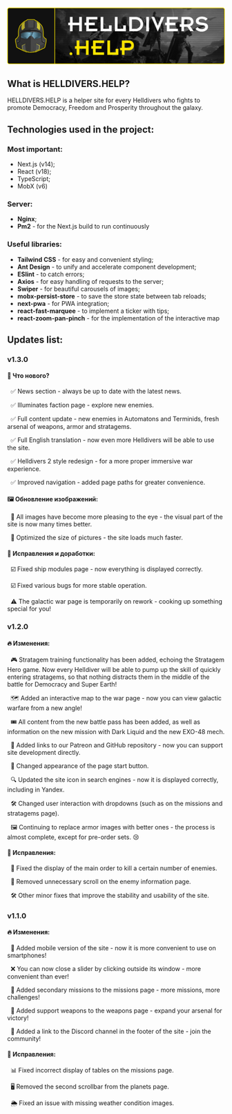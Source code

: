 ![HelldiversHelpRepositoryImage.png](public%2Fstatic%2FHelldiversHelpRepositoryImage.png)

## What is HELLDIVERS.HELP?

HELLDIVERS.HELP is a helper site for every Helldivers who fights to promote Democracy, Freedom and Prosperity throughout the galaxy.

## Technologies used in the project:

### Most important:

- Next.js (v14);
- React (v18);
- TypeScript;
- MobX (v6)

### Server:
- **Nginx**;
- **Pm2** - for the Next.js build to run continuously

### Useful libraries: 

- **Tailwind CSS** - for easy and convenient styling;
- **Ant Design** - to unify and accelerate component development;
- **ESlint** - to catch errors;
- **Axios** - for easy handling of requests to the server;
- **Swiper** - for beautiful carousels of images;
- **mobx-persist-store** - to save the store state between tab reloads;
- **next-pwa** - for PWA integration;
- **react-fast-marquee** - to implement a ticker with tips;
- **react-zoom-pan-pinch** - for the implementation of the interactive map

## Updates list:

### v1.3.0

#### 📌 Что нового?
&nbsp;&nbsp;✅ News section - always be up to date with the latest news.

&nbsp;&nbsp;✅ Illuminates faction page - explore new enemies.

&nbsp;&nbsp;✅ Full content update - new enemies in Automatons and Terminids, fresh arsenal of weapons, armor and stratagems.

&nbsp;&nbsp;✅ Full English translation - now even more Helldivers will be able to use the site.

&nbsp;&nbsp;✅ Helldivers 2 style redesign - for a more proper immersive war experience.

&nbsp;&nbsp;✅ Improved navigation - added page paths for greater convenience.

#### 🖼️ Обновление изображений:
&nbsp;&nbsp;🎨 All images have become more pleasing to the eye - the visual part of the site is now many times better.

&nbsp;&nbsp;🚀 Optimized the size of pictures - the site loads much faster.

#### 🔧 Исправления и доработки:
&nbsp;&nbsp;☑️ Fixed ship modules page - now everything is displayed correctly.

&nbsp;&nbsp;☑️ Fixed various bugs for more stable operation.

&nbsp;&nbsp;⚠️ The galactic war page is temporarily on rework - cooking up something special for you!

### v1.2.0

#### 🔥 Изменения:
&nbsp;&nbsp;🎮 Stratagem training functionality has been added, echoing the Stratagem Hero game. Now every Helldiver will be able to pump up the skill of quickly entering stratagems, so that nothing distracts them in the middle of the battle for Democracy and Super Earth!

&nbsp;&nbsp;🗺️ Added an interactive map to the war page - now you can view galactic warfare from a new angle!

&nbsp;&nbsp;🎟️ All content from the new battle pass has been added, as well as information on the new mission with Dark Liquid and the new EXO-48 mech.

&nbsp;&nbsp;🔗 Added links to our Patreon and GitHub repository - now you can support site development directly.

&nbsp;&nbsp;🎨 Changed appearance of the page start button.

&nbsp;&nbsp;🔍 Updated the site icon in search engines - now it is displayed correctly, including in Yandex.

&nbsp;&nbsp;🛠️ Changed user interaction with dropdowns (such as on the missions and stratagems page).

&nbsp;&nbsp;🖼️ Continuing to replace armor images with better ones - the process is almost complete, except for pre-order sets. 😢

#### 🔧 Исправления:
&nbsp;&nbsp;🎯 Fixed the display of the main order to kill a certain number of enemies.

&nbsp;&nbsp;📜 Removed unnecessary scroll on the enemy information page.

&nbsp;&nbsp;🛠️ Other minor fixes that improve the stability and usability of the site.

### v1.1.0

#### 🔥 Изменения:
&nbsp;&nbsp;📱 Added mobile version of the site - now it is more convenient to use on smartphones!

&nbsp;&nbsp;❌ You can now close a slider by clicking outside its window - more convenient than ever!

&nbsp;&nbsp;🎯 Added secondary missions to the missions page - more missions, more challenges!

&nbsp;&nbsp;🔫 Added support weapons to the weapons page - expand your arsenal for victory!

&nbsp;&nbsp;🔗 Added a link to the Discord channel in the footer of the site - join the community!

#### 🔧 Исправления:
&nbsp;&nbsp;📊 Fixed incorrect display of tables on the missions page.

&nbsp;&nbsp;🖥️ Removed the second scrollbar from the planets page.

&nbsp;&nbsp;🌦️ Fixed an issue with missing weather condition images.


